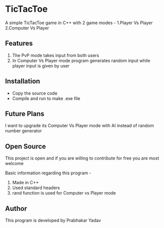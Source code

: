 # TicTacToe
A simple TicTacToe game in C++ with 2 game modes -
1.Player Vs Player
2.Computer Vs Player

## Features 
1. The PvP mode takes input from both users 
2. In Computer Vs Player mode program generates random input while player input is given by user

## Installation 
- Copy the source code 
- Compile and run to make .exe file

## Future Plans
I want to upgrade its Computer Vs Player mode with AI instead of random number generator

## Open Source 
This project is open and if you are willing to contribute for free you are most welcome 

Basic information regarding this program -
1. Made in C++
2. Used standard headers 
3. rand function is used for Computer vs Player mode

## Author
This program is developed by Prabhakar Yadav